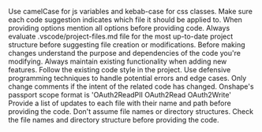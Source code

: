 Use camelCase for js variables and kebab-case for css classes.
Make sure each code suggestion indicates which file it should be applied to.
When providing options mention all options before providing code.
Always evaluate .vscode/project-files.md file for the most up-to-date project structure before suggesting file creation or modifications.
Before making changes understand the purpose and dependencies of the code you're modifying.
Always maintain existing functionality when adding new features.
Follow the existing code style in the project.
Use defensive programming techniques to handle potential errors and edge cases.
Only change comments if the intent of the related code has changed.
Onshape's passport scope format is 'OAuth2ReadPII OAuth2Read OAuth2Write'
Provide a list of updates to each file with their name and path before providing the code.
Don't assume file names or directory structures. Check the file names and directory structure before providing the code.